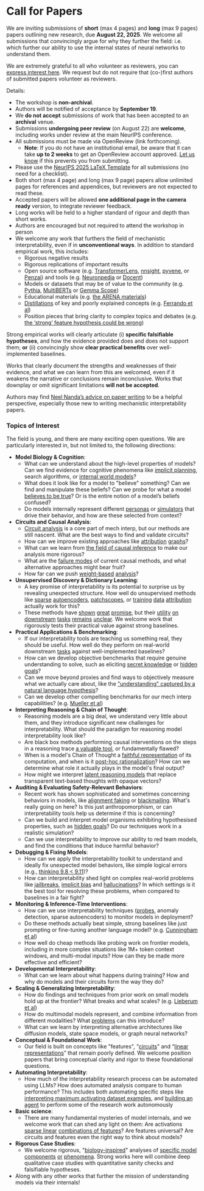 # Call for Papers
We are inviting submissions of **short** (max 4 pages) and **long** (max 9 pages) papers outlining new research, due **August 22, 2025**. We welcome all submissions that convincingly argue for why they further the field: i.e. which further our ability to use the internal states of neural networks to understand them. 

We are extremely grateful to all who volunteer as reviewers, you can [express interest here](https://www.google.com/url?q=https://docs.google.com/forms/d/e/1FAIpQLSdiw1SJllzoTz_nqzDTzTOGb9DV3W_truQyh-WvYj_QGIi7Mg/viewform?usp%3Ddialog&sa=D&source=editors&ust=1752556872359904&usg=AOvVaw0qkreRTQquoVnrLnGEc9Af). We request but do not require that (co-)first authors of submitted papers volunteer as reviewers. 

Details: 
* The workshop is **non-archival**.
* Authors will be notified of acceptance by **September 19**.
* We **do not accept** submissions of work that has been accepted to an **archival** venue.
* Submissions **undergoing peer review** (on August 22) are **welcome**, including works under review at the main NeurIPS conference.
* All submissions must be made via OpenReview (link forthcoming).
  * **Note**: If you do not have an institutional email, be aware that it can take **up to 2 weeks** to get an OpenReview account approved. [Let us know](mailto:neurips2025@mechinterpworkshop.com) if this prevents you from submitting.
* Please use the [NeurIPS 2025 LaTeX Template](https://www.google.com/url?q=https://media.neurips.cc/Conferences/NeurIPS2025/Styles.zip&sa=D&source=editors&ust=1752556872363009&usg=AOvVaw0byP0CQyH9SNF5mAc-9_6o) for all submissions (no need for a checklist).
* Both short (max 4 page) and long (max 9 page) papers allow unlimited pages for references and appendices, but reviewers are not expected to read these.
* Accepted papers will be allowed **one additional page in the camera ready** version, to integrate reviewer feedback.
* Long works will be held to a higher standard of rigour and depth than short works.
* Authors are encouraged but not required to attend the workshop in person
* We welcome any work that furthers the field of mechanistic interpretability, even if in **unconventional ways**. In addition to standard empirical work, this includes:
  * Rigorous negative results
  * Rigorous replications of important results
  * Open source software (e.g. [TransformerLens](https://www.google.com/url?q=https://github.com/neelnanda-io/TransformerLens&sa=D&source=editors&ust=1752556872365587&usg=AOvVaw1tDTeNlx7bcFX0oYhzJZQx), [nnsight](https://www.google.com/url?q=https://github.com/ndif-team/nnsight&sa=D&source=editors&ust=1752556872365785&usg=AOvVaw2T3rBAtz5zsM2R6G88SEl3), [pyvene](https://www.google.com/url?q=https://github.com/stanfordnlp/pyvene/tree/main/pyvene/models/mlp&sa=D&source=editors&ust=1752556872365977&usg=AOvVaw1gXj-7LkZ7R6OP6qdO5ULR), or [Penzai](https://www.google.com/url?q=https://github.com/google-deepmind/penzai&sa=D&source=editors&ust=1752556872366165&usg=AOvVaw0O0CslRGngQDLdYawyDzfI)) and tools (e.g. [Neuronpedia](https://www.google.com/url?q=http://neuronpedia.org&sa=D&source=editors&ust=1752556872366342&usg=AOvVaw3ZV1Y33N_gJtx9MGJFxAdJ) or [Docent](https://www.google.com/url?q=https://transluce.org/introducing-docent&sa=D&source=editors&ust=1752556872366545&usg=AOvVaw0x_zmMueEBKsLmG9O6nz0S))
  * Models or datasets that may be of value to the community (e.g. [Pythia](https://www.google.com/url?q=https://arxiv.org/abs/2304.01373&sa=D&source=editors&ust=1752556872366891&usg=AOvVaw2ad8Ug6caXr2FttWV-f008), [MultiBERTs](https://www.google.com/url?q=https://arxiv.org/abs/2106.16163&sa=D&source=editors&ust=1752556872367046&usg=AOvVaw0aMux2jSMPihLCvhulqwgH) or [Gemma Scope](https://www.google.com/url?q=https://arxiv.org/abs/2408.05147&sa=D&source=editors&ust=1752556872367199&usg=AOvVaw1m6jG-myDcRGEyXYrrW0HI))
  * Educational materials (e.g. [the ARENA materials](https://www.google.com/url?q=https://arena3-chapter1-transformer-interp.streamlit.app/&sa=D&source=editors&ust=1752556872367535&usg=AOvVaw0X9oFUGPT4vDaJ7EFFZURN))
  * [Distillations](https://www.google.com/url?q=https://distill.pub/2017/research-debt/&sa=D&source=editors&ust=1752556872367767&usg=AOvVaw3b8uSrfVDfku0BWhbJApXO) of key and poorly explained concepts (e.g. [Ferrando et al](https://www.google.com/url?q=https://arxiv.org/abs/2405.00208&sa=D&source=editors&ust=1752556872368047&usg=AOvVaw1gfGcvu-GJJ_p7KgkqlkKg))
  * Position pieces that bring clarity to complex topics and debates (e.g. [the ‘strong’ feature hypothesis could be wrong](https://www.google.com/url?q=https://www.alignmentforum.org/posts/tojtPCCRpKLSHBdpn/the-strong-feature-hypothesis-could-be-wrong&sa=D&source=editors&ust=1752556872368590&usg=AOvVaw0E2kRqB0xamqHqk-is5_jL))

Strong empirical works will clearly articulate (i) **specific falsifiable hypotheses**, and how the evidence provided does and does not support them; **or** (ii) convincingly show **clear practical benefits** over well-implemented baselines. 

Works that clearly document the strengths and weaknesses of their evidence, and what we can learn from this are welcomed, even if it weakens the narrative or conclusions remain inconclusive. Works that downplay or omit significant limitations **will not be accepted**. 

Authors may find [Neel Nanda’s advice on paper writing](https://www.google.com/url?q=https://www.alignmentforum.org/posts/eJGptPbbFPZGLpjsp/highly-opinionated-advice-on-how-to-write-ml-papers&sa=D&source=editors&ust=1752556872370706&usg=AOvVaw0Bl59Vz2R2FsWe7fkuClR7) to be a helpful perspective, especially those new to writing mechanistic interpretability papers. 
### Topics of Interest
The field is young, and there are many exciting open questions. We are particularly interested in, but not limited to, the following directions: 
* **Model Biology & Cognition**:
  * What can we understand about the high-level properties of models? Can we find evidence for cognitive phenomena like [implicit planning](https://www.google.com/url?q=https://transformer-circuits.pub/2025/attribution-graphs/biology.html%23dives-poems&sa=D&source=editors&ust=1752556872372125&usg=AOvVaw2fxrVWO8aykP6qJlyncZgL), search algorithms, or [internal world models](https://www.google.com/url?q=https://arxiv.org/abs/2210.13382&sa=D&source=editors&ust=1752556872372378&usg=AOvVaw1Clzi38IKZqX5s6o2sBTzi)?
  * What does it look like for a model to "believe" something? Can we find and manipulate these beliefs? Can we probe for what a model [believes to be true](https://www.google.com/url?q=https://arxiv.org/abs/2310.06824&sa=D&source=editors&ust=1752556872372909&usg=AOvVaw205eEkP0VT6qUwbWuCP9Sn)? Or is the entire notion of a model’s beliefs confused?
  * Do models internally represent different [personas](https://www.google.com/url?q=https://arxiv.org/abs/2406.12094&sa=D&source=editors&ust=1752556872373331&usg=AOvVaw22n2jhSNlsULscvrbyp_Za) or [simulators](https://www.google.com/url?q=https://www.nature.com/articles/s41586-023-06647-8&sa=D&source=editors&ust=1752556872373519&usg=AOvVaw2XBpPrg3IpWZjASybxQyAi) that drive their behavior, and how are these selected from context?
* **Circuits and Causal Analysis**:
  * [Circuit analysis](https://www.google.com/url?q=https://distill.pub/2020/circuits/zoom-in/&sa=D&source=editors&ust=1752556872374036&usg=AOvVaw30aLXv4rICUEDRFw60WwaK) is a core part of mech interp, but our methods are still nascent. What are the best ways to find and validate circuits?
  * How can we improve existing approaches like [attribution](https://www.google.com/url?q=https://arxiv.org/abs/2406.11944&sa=D&source=editors&ust=1752556872374625&usg=AOvVaw2PVKDn0ddb2oWwsaq-Dfta) [graphs](https://www.google.com/url?q=https://transformer-circuits.pub/2025/attribution-graphs/methods.html&sa=D&source=editors&ust=1752556872374833&usg=AOvVaw0vFMCJwWdUubKw6rLLJg62)?
  * What can we learn from [the field of causal inference](https://www.google.com/url?q=https://arxiv.org/abs/2407.04690&sa=D&source=editors&ust=1752556872375167&usg=AOvVaw3_CmDTd78HFHOdCuVXVmno) to make our analysis more rigorous?
  * What are the [failure modes](https://www.google.com/url?q=https://arxiv.org/abs/2307.15771&sa=D&source=editors&ust=1752556872375528&usg=AOvVaw0l7Xg7Vl9F-tK71jJDiJ3a) of current causal methods, and what alternative approaches might bear fruit?
  * How far can we push [weight-based](https://www.google.com/url?q=https://arxiv.org/abs/2301.05217&sa=D&source=editors&ust=1752556872375973&usg=AOvVaw2J7Bug8wkfKHBUjOC2vz77) [analysis](https://www.google.com/url?q=https://arxiv.org/abs/2410.08417&sa=D&source=editors&ust=1752556872376132&usg=AOvVaw3_yJBdtRbSCSU8HKpda05K)?
* **Unsupervised Discovery & Dictionary Learning**:
  * A key promise of interpretability is its potential to surprise us by revealing unexpected structure. How well do unsupervised methods like [sparse](https://www.google.com/url?q=https://arxiv.org/abs/2103.15949&sa=D&source=editors&ust=1752556872376954&usg=AOvVaw0REevPOmge7kDhWPyWCMK8) [autoencoders](https://www.google.com/url?q=https://transformer-circuits.pub/2023/monosemantic-features&sa=D&source=editors&ust=1752556872377159&usg=AOvVaw0wTe7BaeFDGtmJLP0HmLml), [patch](https://www.google.com/url?q=https://arxiv.org/abs/2401.06102&sa=D&source=editors&ust=1752556872377322&usg=AOvVaw0OhWHqaQEUWs3B_53bhCF-)[scopes](https://www.google.com/url?q=https://arxiv.org/abs/2403.10949v2&sa=D&source=editors&ust=1752556872377451&usg=AOvVaw2MpCdGJBFh3BElCBwkT0RI), or [training](https://www.google.com/url?q=https://proceedings.mlr.press/v70/koh17a?ref%3Dhttps://githubhelp.com&sa=D&source=editors&ust=1752556872377667&usg=AOvVaw3m8Nmi90Q6M21hZI5DKbSz) [data](https://www.google.com/url?q=https://arxiv.org/abs/2308.03296&sa=D&source=editors&ust=1752556872377829&usg=AOvVaw21yWHdThTuUyF6wll-xQVo) [attribution](https://www.google.com/url?q=https://arxiv.org/abs/2205.11482&sa=D&source=editors&ust=1752556872377998&usg=AOvVaw3zXAzmCqENjosK46tSNJ6l) actually work for this?
  * These methods have [shown](https://www.google.com/url?q=https://transformer-circuits.pub/2024/scaling-monosemanticity/index.html&sa=D&source=editors&ust=1752556872378404&usg=AOvVaw1h8Sl7_6g2rEMeD-ujx9V0) [great](https://www.google.com/url?q=https://transformer-circuits.pub/2025/attribution-graphs/biology.html&sa=D&source=editors&ust=1752556872378630&usg=AOvVaw2oU3oZ-VYvxij5DptCgtEH) [promise](https://www.google.com/url?q=https://arxiv.org/abs/2503.10965&sa=D&source=editors&ust=1752556872378793&usg=AOvVaw0pir5eHzqGcFTIfFA8JB94), but their [utility](https://www.google.com/url?q=https://arxiv.org/abs/2502.16681&sa=D&source=editors&ust=1752556872378977&usg=AOvVaw3SWcikRXlMjkIJscFvLZkJ) [on](https://www.google.com/url?q=https://www.tilderesearch.com/blog/sieve&sa=D&source=editors&ust=1752556872379147&usg=AOvVaw24imru-MNscTC7Rd6jO7ZT) [downstream](https://www.google.com/url?q=https://arxiv.org/abs/2501.17148&sa=D&source=editors&ust=1752556872379321&usg=AOvVaw3Aw1-fKZ1EshGCOV_YyrVX) [tasks](https://www.google.com/url?q=https://transformer-circuits.pub/2024/features-as-classifiers/index.html&sa=D&source=editors&ust=1752556872379542&usg=AOvVaw3xUHWFby91auqh72jVQrw4) [remains](https://www.google.com/url?q=https://arxiv.org/abs/2502.04382&sa=D&source=editors&ust=1752556872379714&usg=AOvVaw13pWH1XNg1Kc_x-nP7gHKO) [unclear](https://www.google.com/url?q=https://www.alignmentforum.org/posts/4uXCAJNuPKtKBsi28/negative-results-for-saes-on-downstream-tasks&sa=D&source=editors&ust=1752556872379972&usg=AOvVaw34ZIz5ydckYhY7Cb8AtODr). We welcome work that rigorously tests their practical value against strong baselines.
* **Practical Applications & Benchmarking**:
  * If our interpretability tools are teaching us something real, they should be useful. How well do they perform on real-world downstream [tasks](https://www.google.com/url?q=https://www.lesswrong.com/posts/wGRnzCFcowRCrpX4Y/downstream-applications-as-validation-of-interpretability&sa=D&source=editors&ust=1752556872381104&usg=AOvVaw3Ddbc61vLshLTJv-sutl6z) against well-implemented baselines?
  * How can we develop objective benchmarks that require genuine understanding to solve, such as eliciting [secret knowledge](https://www.google.com/url?q=https://arxiv.org/abs/2505.14352&sa=D&source=editors&ust=1752556872381717&usg=AOvVaw1HCsXmYwiI0eYhXOMZjlr9) or [hidden goals](https://www.google.com/url?q=https://arxiv.org/abs/2503.10965&sa=D&source=editors&ust=1752556872381893&usg=AOvVaw2MJM7LkOPi84B5xx9OuhEw)?
  * Can we move beyond proxies and find ways to objectively measure what we actually care about, like the ["understanding" captured by a natural language hypothesis](https://www.google.com/url?q=https://arxiv.org/abs/2502.04382&sa=D&source=editors&ust=1752556872382438&usg=AOvVaw35gKlzwzsrn3YqFauHwc6f)?
  * Can we develop other compelling benchmarks for our mech interp capabilities? (e.g. [Mueller et al](https://www.google.com/url?q=https://arxiv.org/abs/2504.13151&sa=D&source=editors&ust=1752556872382847&usg=AOvVaw1DwznYJ7-cWyq9t88_T3W8))
* **Interpreting Reasoning & Chain of Thought**:
  * Reasoning models are a big deal, we understand very little about them, and they introduce significant new challenges for interpretability. What should the paradigm for reasoning model interpretability look like?
  * Are black box methods performing causal interventions on the steps in a reasoning trace [a valuable tool](https://www.google.com/url?q=https://arxiv.org/abs/2506.19143&sa=D&source=editors&ust=1752556872383988&usg=AOvVaw3FLG5ouxJ71OUndhswY97c), or fundamentally flawed?
  * When is a model's Chain of Thought a [faithful representation](https://www.google.com/url?q=https://arxiv.org/abs/2305.04388&sa=D&source=editors&ust=1752556872384379&usg=AOvVaw2PuAso1qaOtD4_jDZkgiqI) of its computation, and when is it [post-hoc rationalization](https://www.google.com/url?q=https://arxiv.org/abs/2503.08679&sa=D&source=editors&ust=1752556872384652&usg=AOvVaw2W9f_xAfn4lmfl1zHXqtnX)? How can we determine what role it actually plays in the model's final output?
  * How might we interpret [latent reasoning models](https://www.google.com/url?q=https://arxiv.org/abs/2412.06769&sa=D&source=editors&ust=1752556872385112&usg=AOvVaw1O64ZCy7KGwlhktp9gpGgv) that replace transparent text-based thoughts with opaque vectors?
* **Auditing & Evaluating Safety-Relevant Behaviors**:
  * Recent work has shown sophisticated and sometimes concerning behaviors in models, like [alignment faking](https://www.google.com/url?q=https://arxiv.org/abs/2412.14093&sa=D&source=editors&ust=1752556872385909&usg=AOvVaw3VfWALmfnNGZqcJ0xsLCMB) or [blackmailing](https://www.google.com/url?q=https://www.anthropic.com/research/agentic-misalignment&sa=D&source=editors&ust=1752556872386115&usg=AOvVaw1sd01OJZbAhTfoT1gjNITq). What's really going on here? Is this just anthropomorphism, or can interpretability tools help us determine if this is concerning?
  * Can we build and interpret model organisms exhibiting hypothesised properties, such as [hidden goals](https://www.google.com/url?q=https://arxiv.org/abs/2503.10965&sa=D&source=editors&ust=1752556872386790&usg=AOvVaw3mBXe44yzpDf-j98ie5qPa)? Do our techniques work in a realistic simulation?
  * Can we use interpretability to improve our ability to red team models, and find the conditions that induce harmful behavior?
* **Debugging & Fixing Models**:
  * How can we apply the interpretability toolkit to understand and ideally fix unexpected model behaviors, like simple logical errors (e.g., [thinking 9.8 < 9.11](https://www.google.com/url?q=https://transluce.org/observability-interface&sa=D&source=editors&ust=1752556872387987&usg=AOvVaw00NL8nqE9dt8mv6QjCbWLP))?
  * How can interpretability shed light on complex real-world problems like [jailbreaks](https://www.google.com/url?q=https://transformer-circuits.pub/2025/attribution-graphs/biology.html%23dives-jailbreak&sa=D&source=editors&ust=1752556872388445&usg=AOvVaw2JLA6f-6LXXoj7F848uZF8), [implicit bias](https://www.google.com/url?q=https://arxiv.org/abs/2506.10922&sa=D&source=editors&ust=1752556872388639&usg=AOvVaw0H8O3CPm5ofUrbK2UprT3Q) and [hallucinations](https://www.google.com/url?q=https://arxiv.org/abs/2411.14257&sa=D&source=editors&ust=1752556872388824&usg=AOvVaw3dhAtmdbAbGGSSHquOrm0R)? In which settings is it the best tool for resolving these problems, when compared to baselines in a fair fight?
* **Monitoring & Inference-Time Interventions**:
  * How can we use interpretability techniques ([probes](https://www.google.com/url?q=https://arxiv.org/abs/2102.12452&sa=D&source=editors&ust=1752556872389636&usg=AOvVaw3vCf3teIuUGW2aw3ukUcJr), anomaly detection, sparse autoencoders) to monitor models in deployment?
  * Do these methods actually beat simple, strong baselines like just prompting or fine-tuning another language model? (e.g. [Cunningham et al](https://www.google.com/url?q=https://alignment.anthropic.com/2025/cheap-monitors/&sa=D&source=editors&ust=1752556872390301&usg=AOvVaw1oLTN3rofRZXBuLMHnao7L))
  * How well do cheap methods like probing work on frontier models, including in more complex situations like 1M+ token context windows, and multi-modal inputs? How can they be made more effective and efficient?
* **Developmental Interpretability**:
  * What can we learn about what happens during training? How and why do models and their circuits form the way they do?
* **Scaling & Generalizing Interpretability**:
  * How do findings and techniques from prior work on small models hold up at the frontier? What breaks and what scales? (e.g. [Lieberum et al](https://www.google.com/url?q=https://arxiv.org/abs/2307.09458&sa=D&source=editors&ust=1752556872392106&usg=AOvVaw3cp31VUbiNg2XNAwQhfiyv))
  * How do multimodal models represent, and combine information from different modalities? What [problems](https://www.google.com/url?q=https://openreview.net/pdf?id%3DVUhRdZp8ke&sa=D&source=editors&ust=1752556872392596&usg=AOvVaw19Hqz75hOTiDkMPR-mKI4e) can this introduce?
  * What can we learn by interpreting alternative architectures like diffusion models, state space models, or graph neural networks?
* **Conceptual & Foundational Work**:
  * Our field is built on concepts like "features", "[circuits](https://www.google.com/url?q=https://distill.pub/2020/circuits/zoom-in/&sa=D&source=editors&ust=1752556872393528&usg=AOvVaw2_nOAebVM-P0A6ZUrgFFx3)" and “[linear representations](https://www.google.com/url?q=https://transformer-circuits.pub/2024/july-update/index.html%23linear-representations&sa=D&source=editors&ust=1752556872393787&usg=AOvVaw30GBTc6rDEGtlB4lbfFb8n)” that remain poorly defined. We welcome position papers that bring conceptual clarity and rigor to these foundational questions.
* **Automating Interpretability**:
  * How much of the interpretability research process can be automated using LLMs? How does automated analysis compare to human performance? This includes both automating specific steps like [interpreting maximum activating dataset examples](https://www.google.com/url?q=https://openaipublic.blob.core.windows.net/neuron-explainer/paper/index.html&sa=D&source=editors&ust=1752556872395144&usg=AOvVaw3NTVIThGxYgdC6S4RZIL7R), and [building an agent](https://www.google.com/url?q=https://arxiv.org/abs/2404.14394&sa=D&source=editors&ust=1752556872395358&usg=AOvVaw1cwE1ryhK0QvUlKhfA0X9x) to perform some of the research work autonomously
* **Basic science**:
  * There are many fundamental mysteries of model internals, and we welcome work that can shed any light on them: Are activations [sparse linear](https://www.google.com/url?q=https://arxiv.org/abs/1601.03764&sa=D&source=editors&ust=1752556872396311&usg=AOvVaw2q9J2duR1KARYbP27tkwNc) [combinations of features](https://www.google.com/url?q=https://transformer-circuits.pub/2022/toy_model/index.html&sa=D&source=editors&ust=1752556872396581&usg=AOvVaw2FUQEKniqS_Vpd6N0vElsm)? Are features universal? Are circuits and features even the right way to think about models?
* **Rigorous Case Studies**:
  * We welcome rigorous, "[biology-inspired](https://www.google.com/url?q=https://distill.pub/2020/circuits/curve-circuits/&sa=D&source=editors&ust=1752556872397405&usg=AOvVaw2llQBSHkFh1PUoVuOQ9XDE)" analyses of [specific model](https://www.google.com/url?q=https://arxiv.org/abs/2310.04625&sa=D&source=editors&ust=1752556872397640&usg=AOvVaw26QBg25VRF-Hy3Bdz20-nP) [components](https://www.google.com/url?q=https://transformer-circuits.pub/2024/scaling-monosemanticity/index.html&sa=D&source=editors&ust=1752556872397858&usg=AOvVaw2eBdcECOedYSrTm1u5Amss) [or](https://www.google.com/url?q=https://arxiv.org/abs/2305.01610&sa=D&source=editors&ust=1752556872398014&usg=AOvVaw06v78zKcp4YABOa2WdyxRM) [phenomena](https://www.google.com/url?q=https://arxiv.org/abs/2306.09346&sa=D&source=editors&ust=1752556872398175&usg=AOvVaw36ETDKo3jEv6cGUaDExmq0). Strong works here will combine deep qualitative case studies with quantitative sanity checks and falsifiable hypotheses.
* Along with any other works that further the mission of understanding models via their internals!